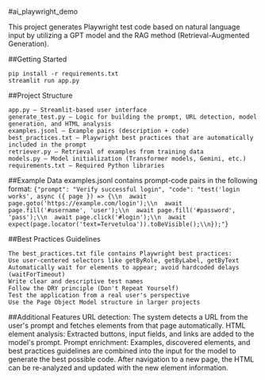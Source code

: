 #ai_playwright_demo

This project generates Playwright test code based on natural language input by utilizing a GPT model and the RAG method (Retrieval-Augmented Generation).

##Getting Started
```
pip install -r requirements.txt
streamlit run app.py
```

##Project Structure

    app.py — Streamlit-based user interface
    generate_test.py — Logic for building the prompt, URL detection, model generation, and HTML analysis
    examples.jsonl — Example pairs (description + code)
    best_practices.txt — Playwright best practices that are automatically included in the prompt
    retriever.py — Retrieval of examples from training data
    models.py — Model initialization (Transformer models, Gemini, etc.)
    requirements.txt — Required Python libraries

##Example Data
examples.jsonl contains prompt-code pairs in the following format:
    ```
    {"prompt": "Verify successful login", "code": "test('login works', async ({ page }) => {\\n  await page.goto('https://example.com/login');\\n  await page.fill('#username', 'user');\\n  await page.fill('#password', 'pass');\\n  await page.click('#login');\\n  await expect(page.locator('text=Tervetuloa')).toBeVisible();\\n});"}
    ```

##Best Practices Guidelines

    The best_practices.txt file contains Playwright best practices:
    Use user-centered selectors like getByRole, getByLabel, getByText
    Automatically wait for elements to appear; avoid hardcoded delays (waitForTimeout)
    Write clear and descriptive test names
    Follow the DRY principle (Don't Repeat Yourself)
    Test the application from a real user's perspective
    Use the Page Object Model structure in larger projects

##Additional Features
    URL detection: The system detects a URL from the user's prompt and fetches elements from that page automatically.
    HTML element analysis: Extracted buttons, input fields, and links are added to the model's prompt.
    Prompt enrichment: Examples, discovered elements, and best practices guidelines are combined into the input for the model to generate the best possible code.
    After navigation to a new page, the HTML can be re-analyzed and updated with the new element information.
